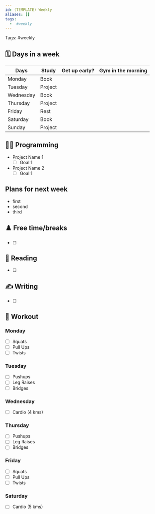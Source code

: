 ```yaml
---
id: (TEMPLATE) Weekly
aliases: []
tags:
  -  #weekly
---
```


Tags: #weekly

## 🗓️ Days in a week

| Days      | Study   | Get up early? | Gym in the morning |
| --------- | ------- | ------------- | ------------------ |
| Monday    | Book    |               |                    |
| Tuesday   | Project |               |                    |
| Wednesday | Book    |               |                    |
| Thursday  | Project |               |                    |
| Friday    | Rest    |               |                    |
| Saturday  | Book    |               |                    |
| Sunday    | Project |               |                    |

## 🧑‍💻 Programming

- Project Name 1
  - [ ] Goal 1
- Project Name 2
  - [ ] Goal 1

## Plans for next week

- first
- second
- third

## ♟️ Free time/breaks

- [ ]

## 📖 Reading

- [ ]

## ✍️ Writing

- [ ]

## 💪 Workout

### Monday

- [ ] Squats
- [ ] Pull Ups
- [ ] Twists

### Tuesday

- [ ] Pushups
- [ ] Leg Raises
- [ ] Bridges

### Wednesday

- [ ] Cardio (4 kms)

### Thursday

- [ ] Pushups
- [ ] Leg Raises
- [ ] Bridges

### Friday

- [ ] Squats
- [ ] Pull Ups
- [ ] Twists

### Saturday

- [ ] Cardio (5 kms)
